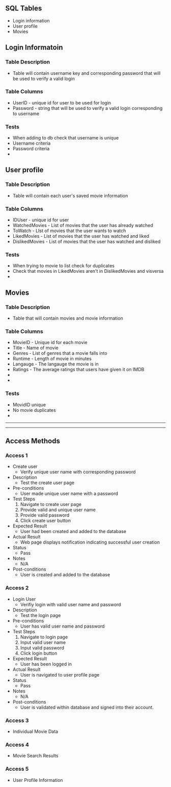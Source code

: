 ## SQL Tables
  * Login information
  * User profile
  * Movies

## Login Informatoin
### Table Description
  * Table will contain username key and corresponding password that will be used to verify a valid login
### Table Columns
  * UserID - unique id for user to be used for login
  * Password - string that will be used to verify a valid login corresponding to username
### Tests
  * When adding to db check that username is unique
  * Username criteria
  * Password criteria
  * 
  
## User profile
### Table Description
  * Table will contain each user's saved movie information
### Table Columns
  * IDUser - unique id for user
  * WatchedMovies - List of movies that the user has already watched
  * ToWatch - LIst of movies that the user wants to watch
  * LikedMovies - List of movies that the user has watched and liked
  * DislikedMovies - List of movies that the user has watched and disliked
### Tests
  * When trying to movie to list check for duplicates
  * Check that movies in LikedMovies aren't in DislikedMovies and visversa
  * 
  
## Movies
### Table Description
  * Table that will contain movies and movie information
### Table Columns
  * MovieID - Unique id for each movie
  * Title - Name of movie
  * Genres - List of genres that a movie falls into
  * Runtime - Length of movie in minutes
  * Langauge - The langauge the movie is in
  * Ratings - The average ratings that users have given it on IMDB
  *
  *
### Tests
  * MovidID unique
  * No movie duplicates
  *
---
---
## Access Methods
### Access 1
 * Create user
   * Verify unique user name with corresponding password
 * Description
   * Test the create user page
 * Pre-conditions
   * User made unique user name with a password
 * Test Steps
   1. Navigate to create user page
   2. Provide valid and unique user name
   3. Provide valid password
   4. Click create user button
 * Expected Result
   * User had been created and added to the database
 * Actual Result
   * Web page displays notification indicating successful user creation
 * Status
   * Pass
 * Notes
   * N/A
 * Post-conditions
   * User is created and added to the database
 
 ### Access 2
 * Login User
   * Verifiy login with valid user name and password
 * Description
   * Test the login page
 * Pre-conditions
   * User has valid user name and password
 * Test Steps
   1. Navigate to login page
   2. Input valid user name
   3. Input valid password
   4. Click login button
 * Expected Result
   * User has been logged in 
 * Actual Result
   * User is navigated to user profile page
 * Status
   * Pass
 * Notes
   * N/A
 * Post-conditions
   * User is validated within database and signed into their account.
 
 ### Access 3
 * Individual Movie Data
 
 ### Access 4
 * Movie Search Results
 
 ### Access 5
 * User Profile Information 
